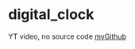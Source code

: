 # digital_clock
YT video, no source code
[myGithub](https://github.com/itbj/digital_clock) 
[]() 
[]() 
[]() 

